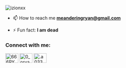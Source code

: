 <p align="left"> <img src="https://komarev.com/ghpvc/?username=izionxx&label=Profile%20views&color=0e75b6&style=flat" alt="izionxx" /> </p>

- 📫 How to reach me **meanderingryan@gmail.com**

- ⚡ Fun fact: **I am dead**

<h3 align="left">Connect with me:</h3>
<p align="left">
<a href="https://www.facebook.com/666RYUAN666/" target="blank"><img align="center" src="https://raw.githubusercontent.com/rahuldkjain/github-profile-readme-generator/master/src/images/icons/Social/facebook.svg" alt="666RYUAN666" height="30" width="40" /></a>
<a href="https://www.instagram.com/0_oryan/" target="blank"><img align="center" src="https://raw.githubusercontent.com/rahuldkjain/github-profile-readme-generator/master/src/images/icons/Social/instagram.svg" alt="0_oryan" height="30" width="40" /></a>
<a href="https://discord.gg/.a033" target="blank"><img align="center" src="https://raw.githubusercontent.com/rahuldkjain/github-profile-readme-generator/master/src/images/icons/Social/discord.svg" alt=".a033" height="30" width="40" /></a>
</p>
